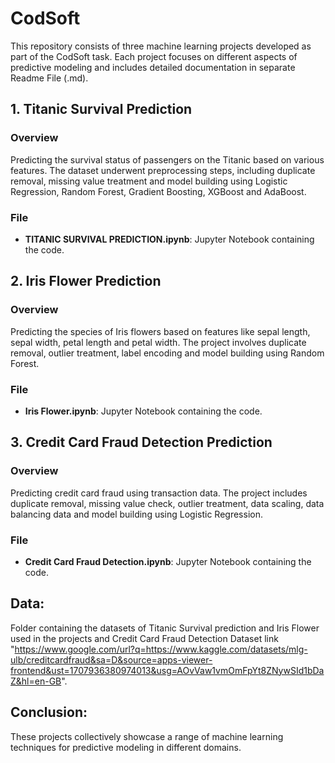 # CodSoft
This repository consists of three machine learning projects developed as part of the CodSoft task. Each project focuses on different aspects of predictive modeling and includes detailed documentation in separate Readme File (.md).

## 1. Titanic Survival Prediction

### Overview
Predicting the survival status of passengers on the Titanic based on various features. The dataset underwent preprocessing steps, including duplicate removal, missing value treatment and model building using Logistic Regression, Random Forest, Gradient Boosting, XGBoost and AdaBoost.

### File
- **TITANIC SURVIVAL PREDICTION.ipynb**: Jupyter Notebook containing the code.

## 2. Iris Flower Prediction

### Overview
Predicting the species of Iris flowers based on features like sepal length, sepal width, petal length and petal width. The project involves duplicate removal, outlier treatment, label encoding and model building using Random Forest.

### File
- **Iris Flower.ipynb**: Jupyter Notebook containing the code.

## 3. Credit Card Fraud Detection Prediction

### Overview
Predicting credit card fraud using transaction data. The project includes duplicate removal, missing value check, outlier treatment, data scaling, data balancing data and model building using Logistic Regression.

### File
- **Credit Card Fraud Detection.ipynb**: Jupyter Notebook containing the code.

## Data: 
Folder containing the datasets of Titanic Survival prediction and Iris Flower used in the projects and Credit Card Fraud Detection Dataset link "https://www.google.com/url?q=https://www.kaggle.com/datasets/mlg-ulb/creditcardfraud&sa=D&source=apps-viewer-frontend&ust=1707936380974013&usg=AOvVaw1vmOmFpYt8ZNywSId1bDaZ&hl=en-GB". 
## Conclusion:
These projects collectively showcase a range of machine learning techniques for predictive modeling in different domains.
